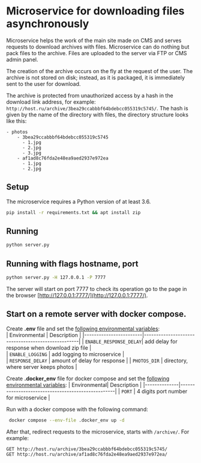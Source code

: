 # Microservice for downloading files asynchronously

Microservice helps the work of the main site made on CMS and serves
requests to download archives with files. Microservice can do nothing but pack files
to the archive. Files are uploaded to the server via FTP or CMS admin panel.

The creation of the archive occurs on the fly at the request of the user. The archive is not stored on disk; instead, as it is packaged, it is immediately sent to the user for download.

The archive is protected from unauthorized access by a hash in the download link address, for example: `http://host.ru/archive/3bea29ccabbbf64bdebcc055319c5745/`. The hash is given by the name of the directory with files, the directory structure looks like this:

```
- photos
    - 3bea29ccabbbf64bdebcc055319c5745
      - 1.jpg
      - 2.jpg
      - 3.jpg
    - af1ad8c76fda2e48ea9aed2937e972ea
      - 1.jpg
      - 2.jpg
```


## Setup
The microservice requires a Python version of at least 3.6.

```bash
pip install -r requirements.txt && apt install zip
```

## Running
```bash
python server.py
```

## Running with flags hostname, port
```bash
python server.py -H 127.0.0.1 -P 7777
```

The server will start on port 7777 to check its operation go to the page in the browser [http://127.0.0.1:7777/](http://127.0.0.1:7777/).

## Start on a remote server with docker compose.

Create **.env** file and set the <ins>following environmental variables</ins>:  
| Environmental          | Description                                       |
|------------------------|---------------------------------------------------|
| `ENABLE_RESPONSE_DELAY`| add delay for response when download zip file     |       
| `ENABLE_LOGGING`       | add logging to microservice                       |      
| `RESPONSE_DELAY`       | amount of delay for response                      |
| `PHOTOS_DIR`           | directory, where server keeps photos              |

Create **.docker_env** file for docker compose and set the <ins>following environmental variables</ins>:
| Environmental| Description                                       |
|--------------|---------------------------------------------------|
| `PORT`       | 4 digits port number for microservice             | 

Run with a docker compose with the following command:

```bash
 docker compose --env-file .docker_env up -d
 ```

After that, redirect requests to the microservice, starts with `/archive/`. For example:

```
GET http://host.ru/archive/3bea29ccabbbf64bdebcc055319c5745/
GET http://host.ru/archive/af1ad8c76fda2e48ea9aed2937e972ea/
```
